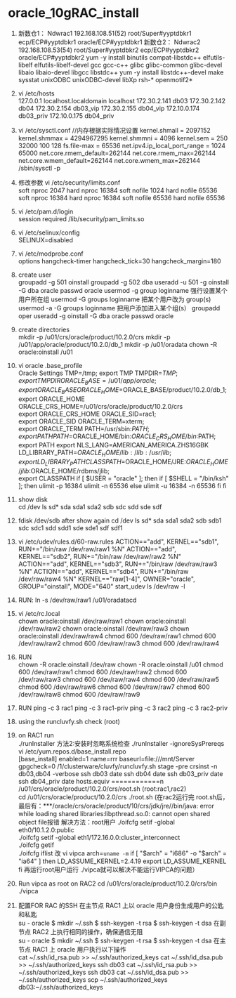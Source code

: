 # oracle_10gRAC_install

1. 新数仓1： Ndwrac1  192.168.108.51(52)  root/Super#yyptdbkr1   ecp/ECP#yyptdbkr1  oracle/ECP#yyptdbkr1
新数仓2： Ndwrac2  192.168.108.53(54)  root/Super#yyptdbkr2   ecp/ECP#yyptdbkr2  oracle/ECP#yyptdbkr2
yum -y install binutils compat-libstdc++ elfutils-libelf elfutils-libelf-devel gcc gcc-c++ glibc glibc-common glibc-devel libaio libaio-devel libgcc libstdc++
yum -y install libstdc++-devel make sysstat unixODBC unixODBC-devel libXp rsh-* openmotif2*

2. vi  /etc/hosts  
127.0.0.1       localhost.localdomain   localhost
172.30.2.141  db03
172.30.2.142  db04
172.30.2.154  db03_vip
172.30.2.155  db04_vip
172.10.0.174  db03_priv
172.10.0.175  db04_priv

3. vi /etc/sysctl.conf //内存根据实际情况设置
kernel.shmall = 2097152
kernel.shmmax = 4294967295
kernel.shmmni = 4096
kernel.sem = 250 32000 100 128
fs.file-max = 65536
net.ipv4.ip_local_port_range = 1024 65000
net.core.rmem_default=262144
net.core.rmem_max=262144
net.core.wmem_default=262144
net.core.wmem_max=262144
/sbin/sysctl -p

4. 修改参数
vi /etc/security/limits.conf  
soft    nproc   2047
hard    nproc   16384
soft    nofile  1024
hard    nofile  65536  
soft nproc 16384
hard nproc 16384
soft nofile 65536
hard nofile 65536

5. vi /etc/pam.d/login  
session    required     /lib/security/pam_limits.so

6. vi /etc/selinux/config  
SELINUX=disabled  

7. vi /etc/modprobe.conf  
options hangcheck-timer hangcheck_tick=30 hangcheck_margin=180

8. create user  
groupadd -g 501 oinstall
groupadd -g 502 dba
useradd -u 501 -g oinstall -G dba oracle
passwd oracle
usermod -g group loginname      强行设置某个用户所在组
usermod -G groups loginname     把某个用户改为 group(s)  
usermod -a -G groups loginname  把用户添加进入某个组(s）
groupadd oper
useradd -g oinstall -G dba oracle
passwd oracle  

9. create directories  
mkdir -p /u01/crs/oracle/product/10.2.0/crs
mkdir -p /u01/app/oracle/product/10.2.0/db_1
mkdir -p /u01/oradata
chown -R oracle:oinstall /u01  

10. vi oracle .base_profile  
Oracle Settings
TMP=/tmp; export TMP
TMPDIR=$TMP; export TMPDIR
ORACLE_BASE=/u01/app/oracle;  
export ORACLE_BASE
ORACLE_HOME=$ORACLE_BASE/product/10.2.0/db_1;  
export ORACLE_HOME
ORACLE_CRS_HOME=/u01/crs/oracle/product/10.2.0/crs  
export ORACLE_CRS_HOME
ORACLE_SID=rac1;  
export ORACLE_SID
ORACLE_TERM=xterm;  
export ORACLE_TERM
PATH=/usr/sbin:$PATH;  
export PATH
PATH=$ORACLE_HOME/bin:$ORACLE_CRS_HOME/bin:$PATH;  
export PATH
export NLS_LANG=AMERICAN_AMERICA.ZHS16GBK
LD_LIBRARY_PATH=$ORACLE_HOME/lib:/lib:/usr/lib;  
export LD_LIBRARY_PATH
CLASSPATH=$ORACLE_HOME/JRE:$ORACLE_HOME/jlib:$ORACLE_HOME/rdbms/jlib;  
export CLASSPATH
if [ $USER = "oracle" ]; then
  if [ $SHELL = "/bin/ksh" ]; then
    ulimit -p 16384
    ulimit -n 65536
  else
    ulimit -u 16384 -n 65536
  fi
fi

11. show disk  
cd /dev
ls sd*
sda  sda1  sda2  sdb  sdc  sdd  sde  sdf  

12. fdisk /dev/sdb    after show again
cd /dev
ls sd*
sda  sda1  sda2  sdb  sdb1  sdc  sdc1  sdd  sdd1  sde  sde1  sdf  sdf1  

13. vi /etc/udev/rules.d/60-raw.rules
ACTION=="add", KERNEL=="sdb1", RUN+="/bin/raw /dev/raw/raw1 %N"
ACTION=="add", KERNEL=="sdb2", RUN+="/bin/raw /dev/raw/raw2 %N"
ACTION=="add", KERNEL=="sdb3", RUN+="/bin/raw /dev/raw/raw3 %N"
ACTION=="add", KERNEL=="sdb4", RUN+="/bin/raw /dev/raw/raw4 %N"
KERNEL=="raw[1-4]", OWNER="oracle", GROUP="oinstall", MODE="640"
start_udev
ls /dev/raw -l

14. RUN:
ln -s /dev/raw/raw1  /u01/oradatacd  

15. vi /etc/rc.local  
chown oracle:oinstall /dev/raw/raw1
chown oracle:oinstall /dev/raw/raw2
chown oracle:oinstall /dev/raw/raw3
chown oracle:oinstall /dev/raw/raw4
chmod 600 /dev/raw/raw1
chmod 600 /dev/raw/raw2
chmod 600 /dev/raw/raw3
chmod 600 /dev/raw/raw4

16. RUN  
chown -R oracle:oinstall /dev/raw
chown -R oracle:oinstall /u01
chmod 600 /dev/raw/raw1
chmod 600 /dev/raw/raw2
chmod 600 /dev/raw/raw3
chmod 600 /dev/raw/raw4
chmod 600 /dev/raw/raw5
chmod 600 /dev/raw/raw6
chmod 600 /dev/raw/raw7
chmod 600 /dev/raw/raw8
chmod 600 /dev/raw/raw9

17. RUN
ping -c 3 rac1
ping -c 3 rac1-priv
ping -c 3 rac2
ping -c 3 rac2-priv

18. using the runcluvfy.sh check  (root)  
19. on RAC1 run  
./runInstaller
方法2:安装时忽略系统检查
./runInstaller -ignoreSysPrereqs
vi /etc/yum.repos.d/base_install.repo  
[base_install]
enabled=1
name=rrr
baseurl=file:///mnt/Server
gpgcheck=0
/1/clusterware/cluvfy/runcluvfy.sh stage -pre crsinst -n db03,db04 -verbose
ssh db03 date
ssh db04 date
ssh db03_priv date
ssh db04_priv date
hosts.equiv
============n /u01/crs/oracle/product/10.2.0/crs/root.sh   (root:rac1,rac2)  
cd /u01/crs/oracle/product/10.2.0/crs
./root.sh
(在rac2运行完 root.sh后，最后有：***/oracle/crs/oracle/product/10/crs/jdk/jre//bin/java: error while loading shared libraries:libpthread.so.0: cannot open shared object file报错
解决方法：root用户
./oifcfg setif -global eth0/10.1.2.0:public  
./oifcfg setif -global eth1/172.16.0.0:cluster_interconnect  
./oifcfg getif  
./oifcfg iflist
改 vi vipca
arch=`uname -m`
if [ "$arch" = "i686" -o "$arch" = "ia64" ]
then
LD_ASSUME_KERNEL=2.4.19
export LD_ASSUME_KERNEL
fi
再运行root用户运行 ./vipca就可以解决不能运行VIPCA的问题）

20. Run vipca as root on RAC2
cd /u01/crs/oracle/product/10.2.0/crs/bin
./vipca  

21. 配置FOR RAC 的SSH
在主节点 RAC1 上以 oracle 用户身份生成用户的公匙和私匙  
su - oracle
$ mkdir ~/.ssh
$ ssh-keygen -t rsa
$ ssh-keygen -t dsa
在副节点 RAC2 上执行相同的操作，确保通信无阻  
su - oracle
$ mkdir ~/.ssh
$ ssh-keygen -t rsa
$ ssh-keygen -t dsa
在主节点 RAC1 上 oracle 用户执行以下操作  
cat ~/.ssh/id_rsa.pub >> ~/.ssh/authorized_keys
cat ~/.ssh/id_dsa.pub >> ~/.ssh/authorized_keys
ssh db03 cat ~/.ssh/id_rsa.pub >> ~/.ssh/authorized_keys
ssh db03 cat ~/.ssh/id_dsa.pub >> ~/.ssh/authorized_keys
scp ~/.ssh/authorized_keys db03:~/.ssh/authorized_keys  

